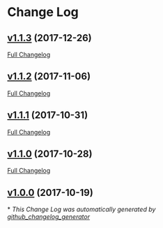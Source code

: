 # Change Log

## [v1.1.3](https://github.com/sectsect/wp-instagram-json/tree/v1.1.3) (2017-12-26)
[Full Changelog](https://github.com/sectsect/wp-instagram-json/compare/v1.1.2...v1.1.3)

## [v1.1.2](https://github.com/sectsect/wp-instagram-json/tree/v1.1.2) (2017-11-06)
[Full Changelog](https://github.com/sectsect/wp-instagram-json/compare/v1.1.1...v1.1.2)

## [v1.1.1](https://github.com/sectsect/wp-instagram-json/tree/v1.1.1) (2017-10-31)
[Full Changelog](https://github.com/sectsect/wp-instagram-json/compare/v1.1.0...v1.1.1)

## [v1.1.0](https://github.com/sectsect/wp-instagram-json/tree/v1.1.0) (2017-10-28)
[Full Changelog](https://github.com/sectsect/wp-instagram-json/compare/v1.0.0...v1.1.0)

## [v1.0.0](https://github.com/sectsect/wp-instagram-json/tree/v1.0.0) (2017-10-19)


\* *This Change Log was automatically generated by [github_changelog_generator](https://github.com/skywinder/Github-Changelog-Generator)*